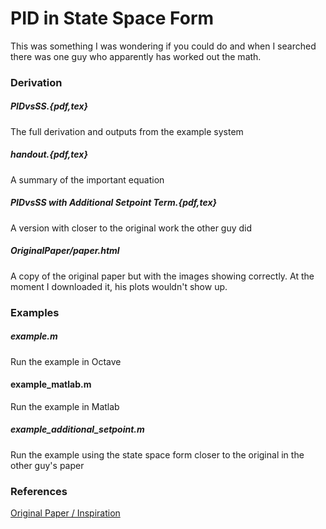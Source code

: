 PID in State Space Form
=======================
This was something I was wondering if you could do and when I searched there
was one guy who apparently has worked out the math.

### Derivation
##### PIDvsSS.{pdf,tex}
The full derivation and outputs from the example system
##### handout.{pdf,tex}
A summary of the important equation
##### PIDvsSS with Additional Setpoint Term.{pdf,tex}
A version with closer to the original work the other guy did
##### OriginalPaper/paper.html
A copy of the original paper but with the images showing correctly. At the
moment I downloaded it, his plots wouldn't show up.

### Examples
##### example.m
Run the example in Octave
#### example\_matlab.m
Run the example in Matlab
##### example\_additional\_setpoint.m
Run the example using the state space form closer to the original in the other
guy's paper

### References
[Original Paper / Inspiration](http://home.earthlink.net/~ltrammell/tech/pidvslin.htm)
